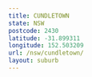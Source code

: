 ```yaml
---
title: CUNDLETOWN
state: NSW
postcode: 2430
latitude: -31.899311
longitude: 152.503209
url: /nsw/cundletown/
layout: suburb
---
```

